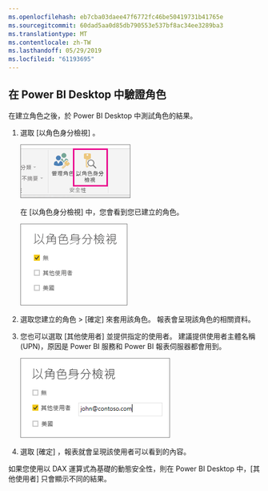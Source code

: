 ```yaml
---
ms.openlocfilehash: eb7cba03daee47f6772fc46be50419731b41765e
ms.sourcegitcommit: 60dad5aa0d85db790553e537bf8ac34ee3289ba3
ms.translationtype: MT
ms.contentlocale: zh-TW
ms.lasthandoff: 05/29/2019
ms.locfileid: "61193695"
---
```

## <a name="validate-the-roles-within-power-bi-desktop"></a>在 Power BI Desktop 中驗證角色
在建立角色之後，於 Power BI Desktop 中測試角色的結果。

1. 選取 [以角色身分檢視]  。 

    ![](./media/rls-desktop-view-as-roles/powerbi-desktop-rls-view-as-roles.png)

    在 [以角色身分檢視]  中，您會看到您已建立的角色。

    ![](./media/rls-desktop-view-as-roles/powerbi-desktop-rls-view-as-roles-dialog.png)

3. 選取您建立的角色 > [確定]  來套用該角色。 報表會呈現該角色的相關資料。 

4. 您也可以選取 [其他使用者]  並提供指定的使用者。 建議提供使用者主體名稱 (UPN)，原因是 Power BI 服務和 Power BI 報表伺服器都會用到。

    ![](./media/rls-desktop-view-as-roles/powerbi-desktop-rls-other-user.png)

1. 選取 [確定]  ，報表就會呈現該使用者可以看到的內容。 

如果您使用以 DAX 運算式為基礎的動態安全性，則在 Power BI Desktop 中，[其他使用者]  只會顯示不同的結果。 

